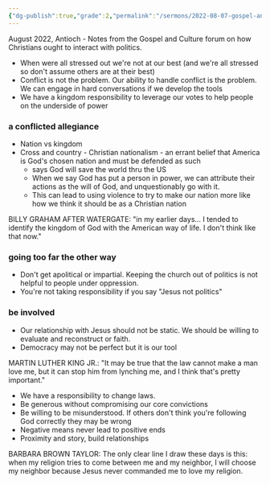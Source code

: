 ```yaml
---
{"dg-publish":true,"grade":2,"permalink":"/sermons/2022-08-07-gospel-and-culture-politics/","dgPassFrontmatter":true}
---
```



August 2022, Antioch - Notes from the Gospel and Culture forum on how Christians ought to interact with politics.

* When were all stressed out we're not at our best (and we're all stressed so don't assume others are at their best)
* Conflict is not the problem. Our ability to handle conflict is the problem. We can engage in hard conversations if we develop the tools
* We have a kingdom responsibility to leverage our votes to help people on the underside of power

### a conflicted allegiance

* Nation vs kingdom
* Cross and country - Christian nationalism - an errant belief that America is God's chosen nation and must be defended as such
    * says God will save the world thru the US
    * When we say God has put a person in power, we can attribute their actions as the will of God, and unquestionably go with it.
    * This can lead to using violence to try to make our nation more like how we think it should be as a Christian nation

BILLY GRAHAM AFTER WATERGATE: "in my earlier days... I tended to identify the kingdom of God with the American way of life. I don't think like that now."

### going too far the other way

* Don't get apolitical or impartial. Keeping the church out of politics is not helpful to people under oppression.
* You're not taking responsibility if you say "Jesus not politics"

### be involved

* Our relationship with Jesus should not be static. We should be willing to evaluate and reconstruct or faith.
* Democracy may not be perfect but it is our tool

MARTIN LUTHER KING JR.: "It may be true that the law cannot make a man love me, but it can stop him from lynching me, and I think that's pretty important."

* We have a responsibility to change laws.
* Be generous without compromising our core convictions
* Be willing to be misunderstood. If others don't think you're following God correctly they may be wrong
* Negative means never lead to positive ends
* Proximity and story, build relationships

BARBARA BROWN TAYLOR: The only clear line I draw these days is this: when my religion tries to come between me and my neighbor, I will choose my neighbor because Jesus never commanded me to love my religion.